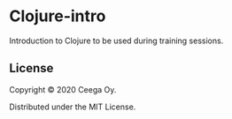 # Clojure-intro

Introduction to Clojure to be used during training sessions.

## License

Copyright © 2020 Ceega Oy.

Distributed under the MIT License.
